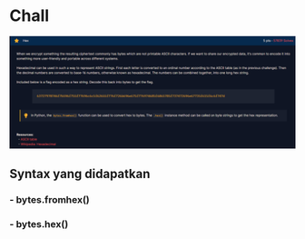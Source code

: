 <h1>Chall</h1>
<img src="img/hex.png">


<h2><strong>Syntax yang didapatkan</strong></h2>
<h3><strong>- bytes.fromhex()</strong></h3>
<h3><strong>- bytes.hex()</strong></h3>